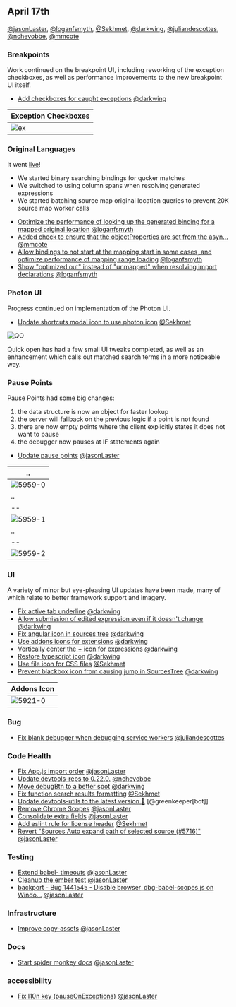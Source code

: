 ## April 17th

[@jasonLaster], [@loganfsmyth], [@Sekhmet], [@darkwing], [@juliandescottes], [@nchevobbe], [@mmcote]

### Breakpoints

Work continued on the breakpoint UI, including reworking of the exception checkboxes, as well as performance improvements to the new breakpoint UI itself.

* [Add checkboxes for caught exceptions][5932] [@darkwing]

| Exception Checkboxes |
| -------------------- |
| ![ex]                |

[ex]: http://g.recordit.co/vzQbQWZidA.gif

### Original Languages

It went [live][tweet]!

* We started binary searching bindings for qucker matches
* We switched to using column spans when resolving generated expressions
* We started batching source map original location queries to prevent 20K source map worker calls

- [Optimize the performance of looking up the generated binding for a mapped original location][5919] [@loganfsmyth]
- [Added check to ensure that the objectProperties are set from the asyn…][5959] [@mmcote]
- [Allow bindings to not start at the mapping start in some cases, and optimize performance of mapping range loading][5967] [@loganfsmyth]
- [Show "optimized out" instead of "unmapped" when resolving import declarations][5984] [@loganfsmyth]

[tweet]: https://twitter.com/jasonlaster11/status/984124865027420160

### Photon UI

Progress continued on implementation of the Photon UI.

* [Update shortcuts modal icon to use photon icon][5920] [@Sekhmet]

![QO]

Quick open has had a few small UI tweaks completed, as well as an enhancement which calls out matched search terms in a more noticeable way.

[qo]: https://shipusercontent.com/a0e3bc7da935e54d9e13eb9564359f8e/Screen%20Shot%202018-04-17%20at%2011.47.02%20AM.png

### Pause Points

Pause Points had some big changes:

1.  the data structure is now an object for faster lookup
2.  the server will fallback on the previous logic if a point is not found
3.  there are now empty points where the client explicitly states it does not want to pause
4.  the debugger now pauses at IF statements again

* [Update pause points][5836] [@jasonLaster]

| ..        |
| --------- |
| ![5959-0] |
| ..        |
| --        |
| ![5959-1] |
| ..        |
| --        |
| ![5959-2] |

### UI

A variety of minor but eye-pleasing UI updates have been made, many of which relate to better framework support and imagery.

* [Fix active tab underline][5921] [@darkwing]
* [Allow submission of edited expression even if it doesn't change][5922] [@darkwing]
* [Fix angular icon in sources tree][5923] [@darkwing]
* [Use addons icons for extensions][5924] [@darkwing]
* [Vertically center the + icon for expressions][5925] [@darkwing]
* [Restore typescript icon][5940] [@darkwing]
* [Use file icon for CSS files][5944] [@Sekhmet]
* [Prevent blackbox icon from causing jump in SourcesTree][5961] [@darkwing]

| Addons Icon |
| ----------- |
| ![5921-0]   |

### Bug

* [Fix blank debugger when debugging service workers][5929] [@juliandescottes]

### Code Health

* [Fix App.js import order][5930] [@jasonLaster]
* [Update devtools-reps to 0.22.0.][5933] [@nchevobbe]
* [Move debugBtn to a better spot][5934] [@darkwing]
* [Fix function search results formatting][5938] [@Sekhmet]
* [Update devtools-utils to the latest version 🚀][5943] [@greenkeeper[bot]]
* [Remove Chrome Scopes][5950] [@jasonLaster]
* [Consolidate extra fields][5956] [@jasonLaster]
* [Add eslint rule for license header][5973] [@Sekhmet]
* [Revert "Sources Auto expand path of selected source (#5716)"][5946] [@jasonLaster]

### Testing

* [Extend babel- timeouts][5939] [@jasonLaster]
* [Cleanup the ember test][5960] [@jasonLaster]
* [backport - Bug 1441545 - Disable browser_dbg-babel-scopes.js on Windo…][5982] [@jasonLaster]

### Infrastructure

* [Improve copy-assets][5964] [@jasonLaster]

### Docs

* [Start spider monkey docs][5968] [@jasonLaster]

### accessibility

* [Fix l10n key (pauseOnExceptions)][5976] [@jasonLaster]

[5920-0]: https://user-images.githubusercontent.com/1968722/38586977-28cd3b3c-3d20-11e8-91d5-48b517ae1feb.png
[5920-1]: https://user-images.githubusercontent.com/1968722/38587019-47fc0164-3d20-11e8-8c81-cadd9c19d966.png
[5921-0]: https://user-images.githubusercontent.com/46655/38587762-558006b0-3ce8-11e8-9f17-bff3467730b1.png
[5924-0]: https://user-images.githubusercontent.com/46655/38591782-2396725e-3cfe-11e8-9074-61c9d834ca46.png
[5925-0]: https://user-images.githubusercontent.com/46655/38592302-eef4eaf0-3d00-11e8-9a7b-3914d7910576.png
[5932-0]: https://user-images.githubusercontent.com/46655/38627550-da2c193a-3d74-11e8-89f2-8950329b211e.gif
[5938-0]: https://user-images.githubusercontent.com/1968722/38638133-9011b7d4-3dcd-11e8-91fe-f751578aee4d.png
[5938-1]: https://user-images.githubusercontent.com/1968722/38638154-a3e4e1d2-3dcd-11e8-917e-0a0e64e4ea55.png
[5940-0]: https://user-images.githubusercontent.com/46655/38648346-59a482ce-3db6-11e8-9561-368c2f14ddb6.png
[5944-0]: https://user-images.githubusercontent.com/1968722/38694316-9ad67e40-3e89-11e8-913d-228f0ea3fa63.png
[5944-1]: https://user-images.githubusercontent.com/1968722/38694390-c9ae8154-3e89-11e8-892f-230f3dcab3a2.png
[5959-0]: https://user-images.githubusercontent.com/14250545/38707060-f47a6f00-3e6c-11e8-880f-cefef8efc99d.gif
[5959-1]: https://user-images.githubusercontent.com/132260/38700579-63ac606c-3e50-11e8-9279-4b89040bbbac.png
[5959-2]: https://user-images.githubusercontent.com/14250545/38707061-f49c92ec-3e6c-11e8-86b9-f76148200e01.gif
[5836]: https://github.com/devtools-html/debugger.html/pull/5836
[5919]: https://github.com/devtools-html/debugger.html/pull/5919
[5920]: https://github.com/devtools-html/debugger.html/pull/5920
[5921]: https://github.com/devtools-html/debugger.html/pull/5921
[5922]: https://github.com/devtools-html/debugger.html/pull/5922
[5923]: https://github.com/devtools-html/debugger.html/pull/5923
[5924]: https://github.com/devtools-html/debugger.html/pull/5924
[5925]: https://github.com/devtools-html/debugger.html/pull/5925
[5929]: https://github.com/devtools-html/debugger.html/pull/5929
[5930]: https://github.com/devtools-html/debugger.html/pull/5930
[5932]: https://github.com/devtools-html/debugger.html/pull/5932
[5933]: https://github.com/devtools-html/debugger.html/pull/5933
[5934]: https://github.com/devtools-html/debugger.html/pull/5934
[5938]: https://github.com/devtools-html/debugger.html/pull/5938
[5939]: https://github.com/devtools-html/debugger.html/pull/5939
[5940]: https://github.com/devtools-html/debugger.html/pull/5940
[5943]: https://github.com/devtools-html/debugger.html/pull/5943
[5944]: https://github.com/devtools-html/debugger.html/pull/5944
[5946]: https://github.com/devtools-html/debugger.html/pull/5946
[5950]: https://github.com/devtools-html/debugger.html/pull/5950
[5956]: https://github.com/devtools-html/debugger.html/pull/5956
[5959]: https://github.com/devtools-html/debugger.html/pull/5959
[5960]: https://github.com/devtools-html/debugger.html/pull/5960
[5961]: https://github.com/devtools-html/debugger.html/pull/5961
[5964]: https://github.com/devtools-html/debugger.html/pull/5964
[5967]: https://github.com/devtools-html/debugger.html/pull/5967
[5968]: https://github.com/devtools-html/debugger.html/pull/5968
[5973]: https://github.com/devtools-html/debugger.html/pull/5973
[5976]: https://github.com/devtools-html/debugger.html/pull/5976
[5982]: https://github.com/devtools-html/debugger.html/pull/5982
[5984]: https://github.com/devtools-html/debugger.html/pull/5984
[@jasonlaster]: https://github.com/jasonLaster
[@loganfsmyth]: https://github.com/loganfsmyth
[@sekhmet]: https://github.com/Sekhmet
[@darkwing]: https://github.com/darkwing
[@juliandescottes]: https://github.com/juliandescottes
[@nchevobbe]: https://github.com/nchevobbe
[@mmcote]: https://github.com/mmcote
